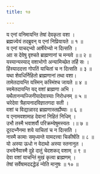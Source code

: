 ```yaml
---
title: १७

---
```

य एनां वनिमायन्ति तेषां देवकृता वशा ।  
ब्रह्मज्येयं तदब्रुवन् य एनां निप्रियायते ॥ १ ॥  
य एनां याचद्भ्यो आर्षेयेभ्यो न दित्सति ।  
आा स देवेषु वृश्चते ब्राह्मणानां च मन्यवे ॥॥ २ ॥  
यस्यान्यस्याद् वशाभोगो अन्यामिच्छेत तर्हि सः ।  
हिंस्याददत्ता गोपतिं याचितां च न दित्सति ॥ ३ ॥  
यथा शेवधिर्निहितो ब्राह्मणानां तथा वशा।  
तामेतदायन्ति यस्मिन् कस्मिंश्च जायते ॥ ४ ॥  
स्वमेतदायन्ति यद् वशां ब्राह्मणा अभि ।  
यथैतानन्यज्जिनीयादेवास्याः निरोधनम् ॥ ५ ॥  
चरेदेवा त्रैहायनादविज्ञातगदा सती ।  
वशां च विद्यान्नारद ब्राह्मणास्तर्ह्येष्याः ॥ ६ ॥  
य एनामवशामाह देवानां निहितं निधिम् ।  
उभौ तस्मै भवाशर्वौ परिक्रम्येषुमस्यतः ।॥ ७ ॥  
दूरदभ्नैनमा शये याचितां च न दित्सति ।  
नास्मै कामाः समृध्यन्ते यामदत्त्वा चिकीर्षति ॥ ८ ॥  
यो अस्या ऊधो न वेदाथो अस्या स्तनानुत ।  
उभयेनैवास्मै दुहे दातुं चेदशकद् वशाम् ॥ ९ ॥  
देवा वशां याचन्तिं मुखं कृत्वा ब्राह्मणम् ।  
तेषां सर्वेषामददद्धेडं न्येति मानुषः ॥ १० ॥  